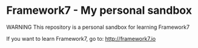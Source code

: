 # Framework7 - My personal sandbox
WARNING This repository is a personal sandbox for learning Framework7

If you want to learn Framework7, go to: http://framework7.io

